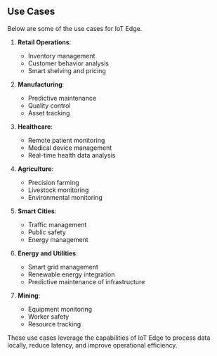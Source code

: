 ## Use Cases

Below are some of the use cases for IoT Edge.

1. **Retail Operations**: 
   - Inventory management
   - Customer behavior analysis
   - Smart shelving and pricing

2. **Manufacturing**:
   - Predictive maintenance
   - Quality control
   - Asset tracking

3. **Healthcare**:
   - Remote patient monitoring
   - Medical device management
   - Real-time health data analysis

4. **Agriculture**:
   - Precision farming
   - Livestock monitoring
   - Environmental monitoring

5. **Smart Cities**:
   - Traffic management
   - Public safety
   - Energy management

6. **Energy and Utilities**:
   - Smart grid management
   - Renewable energy integration
   - Predictive maintenance of infrastructure

7. **Mining**:
   - Equipment monitoring
   - Worker safety
   - Resource tracking

These use cases leverage the capabilities of IoT Edge to process data locally, reduce latency, and improve operational efficiency.